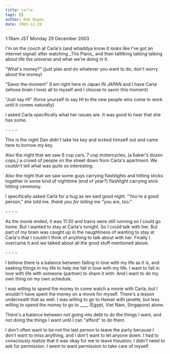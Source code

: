 ```yaml
---
title: carla
tags: []
author: Rob Nugen
date: 2003-12-28
---
```


<p class=date>1:19am JST Monday 29 December 2003</p>

<p>I'm on the couch at Carla's (and whaddya know it looks like I've
  got an internet signal) after watching _The Piano_ and then
  tallllking talking talking about life the universe and what we're
  doing in it.</p>

<p>"What's money?"  (just plan and do whatever you want to do; don't
  worry about the money)</p>

<p>"Savor the moment"  (I am right here in Japan <em>IN JAPAN</em>
  and I have Carla (whose brain I love) all to myself and I choose to
  savor this moment)</p>

<p>"Just say HI" (force yourself to say HI to the new people who come
  to work until it comes naturally)</p>

<p>I asked Carla specifically what her issues are.  It was good to
  hear that she has some.</p>

<p>- - - -</p>

<p>This is the night Dan didn't take his key and locked himself out
  and came here to borrow my key.</p>

<p>Also the night that we saw 6 cop cars, 7 cop motorcycles, (a
  baker's dozen cops,) a crowd of people on the street down from
  Carla's apartment.  We couldn't tell what was quite so interesting.</p>

<p>Also the night that we saw some guys carrying flashlights and
  hitting sticks together in some kind of nighttime (end of year?)
  flashlight carrying stick hitting ceremony.</p>

<p>I specifically asked Carla for a hug as we said good night.
  "You're a good person," she told me.  <em>thank you for telling
  me</em> "you are, too."</p>

<p>- - - -</p>

<p>As the movie ended, it was 11:30 and trains were still running so
  I could go home.  But I wanted to stay at Carla's tonight.  So I
  could talk with her.  But part of my brain was caught up in the
  naughtiness of wanting to stay at Carla's that I couldn't think of
  anything to talk about with her.  Finally I overcame it and we
  talked about all the good stuff mentioned above.</p>

<p>- - - -</p>

<p>I believe there is a balance between falling in love with my life
  as it is, and seeking things in my life to help me fall in love
  with my life.  I want to fall in love with life with someone
  (partner) to share it with.  And I want to do my own thing on my
  own schedule.</p>

<p>I was willing to spend the money to come watch a movie with Carla,
 but I wouldn't have spent the money on a movie for myself.  There's a
 lesson underneath that as well.  I was willing to go to Hawaii with
 janette, but less willing to spend the money to go to ____ (Egypt,
 Viet Nam, Singapore) alone.</p>

<p>There's a balance between not going into debt to do the things I
  want, and not doing the things I want until I can "afford" to do
  them.</p>

<p>I don't often want to be not the last person to leave the party
  because I don't want to miss anything, and I don't want to let
  anyone down.  I had to consciously realize that it was okay for me
  to leave Houston; I didn't need to ask for permission.  I seem to
  want permission to take care of myself.</p>
